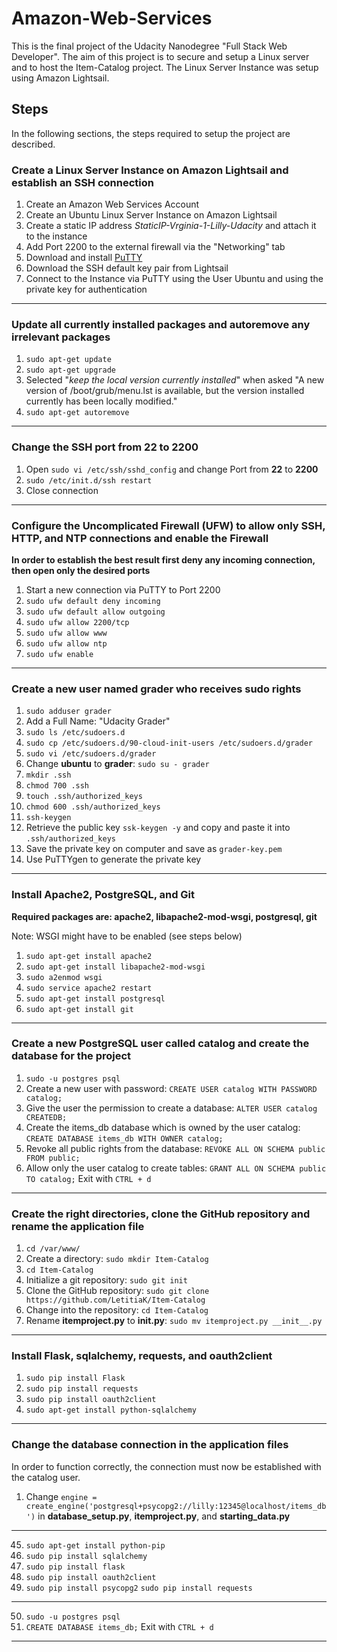 # Amazon-Web-Services
This is the final project of the Udacity Nanodegree "Full Stack Web Developer". The aim of this project is to secure and setup a Linux server and to host the Item-Catalog project. The Linux Server Instance was setup using Amazon Lightsail. 

## Steps
In the following sections, the steps required to setup the project are described.

### Create a Linux Server Instance on Amazon Lightsail and establish an SSH connection
1. Create an Amazon Web Services Account
2. Create an Ubuntu Linux Server Instance on Amazon Lightsail
3. Create a static IP address *StaticIP-Vrginia-1-Lilly-Udacity* and attach it to the instance
4. Add Port 2200 to the external firewall via the "Networking" tab
5. Download and install [PuTTY](https://www.chiark.greenend.org.uk/~sgtatham/putty/latest.html)
6. Download the SSH default key pair from Lightsail
7. Connect to the Instance via PuTTY using the User Ubuntu and using the private key for authentication
---
### Update all currently installed packages and autoremove any irrelevant packages
1. `sudo apt-get update`
2. `sudo apt-get upgrade`
3. Selected "*keep the local version currently installed*" when asked "A new version of /boot/grub/menu.lst is available, but the version installed currently has been locally modified."
4. `sudo apt-get autoremove`
---
### Change the SSH port from 22 to 2200
1. Open `sudo vi /etc/ssh/sshd_config` and change Port from **22** to **2200**
2. `sudo /etc/init.d/ssh restart`
3. Close connection
---
### Configure the Uncomplicated Firewall (UFW) to allow only SSH, HTTP, and NTP connections and enable the Firewall
**In order to establish the best result first deny any incoming connection, then open only the desired ports**
1. Start a new connection via PuTTY to Port 2200
2. `sudo ufw default deny incoming`
3. `sudo ufw default allow outgoing`
4. `sudo ufw allow 2200/tcp`
5. `sudo ufw allow www`
6. `sudo ufw allow ntp`
7. `sudo ufw enable`
---
### Create a new user named grader who receives sudo rights 
1. `sudo adduser grader`
2. Add a Full Name: "Udacity Grader"
3. `sudo ls /etc/sudoers.d`
4. `sudo cp /etc/sudoers.d/90-cloud-init-users /etc/sudoers.d/grader`
5. `sudo vi /etc/sudoers.d/grader`
6. Change **ubuntu** to **grader**: `sudo su - grader`
7. `mkdir .ssh`
8. `chmod 700 .ssh`
9. `touch .ssh/authorized_keys`
10. `chmod 600 .ssh/authorized_keys`
11. `ssh-keygen`
12. Retrieve the public key `ssk-keygen -y` and copy and paste it into `.ssh/authorized_keys`
13. Save the private key on computer and save as `grader-key.pem`
14. Use PuTTYgen to generate the private key
---
### Install Apache2, PostgreSQL, and Git

**Required packages are: apache2, libapache2-mod-wsgi, postgresql, git**

Note: WSGI might have to be enabled (see steps below)

1. `sudo apt-get install apache2`
2. `sudo apt-get install libapache2-mod-wsgi`
3. `sudo a2enmod wsgi`
4. `sudo service apache2 restart`
5. `sudo apt-get install postgresql`
6. `sudo apt-get install git`
---
### Create a new PostgreSQL user called catalog and create the database for the project
1. `sudo -u postgres psql`
2. Create a new user with password: `CREATE USER catalog WITH PASSWORD catalog;`
3. Give the user the permission to create a database: `ALTER USER catalog CREATEDB;`
4. Create the items_db database which is owned by the user catalog: `CREATE DATABASE items_db WITH OWNER catalog;`
5. Revoke all public rights from the database: `REVOKE ALL ON SCHEMA public FROM public;`
6. Allow only the user catalog to create tables: `GRANT ALL ON SCHEMA public TO catalog;`
Exit with `CTRL + d`
---
### Create the right directories, clone the GitHub repository and rename the application file
1. `cd /var/www/`
2. Create a directory: `sudo mkdir Item-Catalog`
3. `cd Item-Catalog`
4. Initialize a git repository: `sudo git init`
5. Clone the GitHub repository: `sudo git clone https://github.com/LetitiaK/Item-Catalog`
6. Change into the repository: `cd Item-Catalog`
7. Rename **itemproject.py** to **__init__.py**: `sudo mv itemproject.py __init__.py`
---
### Install Flask, sqlalchemy, requests, and oauth2client
1. `sudo pip install Flask`
2. `sudo pip install requests`
3. `sudo pip install oauth2client`
4. `sudo apt-get install python-sqlalchemy`
---

### Change the database connection in the application files
In order to function correctly, the connection must now be established with the catalog user.
1. Change `engine = create_engine('postgresql+psycopg2://lilly:12345@localhost/items_db')` in **database_setup.py**, **itemproject.py**, and **starting_data.py**
---
45. `sudo apt-get install python-pip`
46. `sudo pip install sqlalchemy`
47. `sudo pip install flask`
48. `sudo pip install oauth2client`
49. `sudo pip install psycopg2`
`sudo pip install requests`
---
50. `sudo -u postgres psql`
51. `CREATE DATABASE items_db;`
Exit with `CTRL + d`
---

### 
